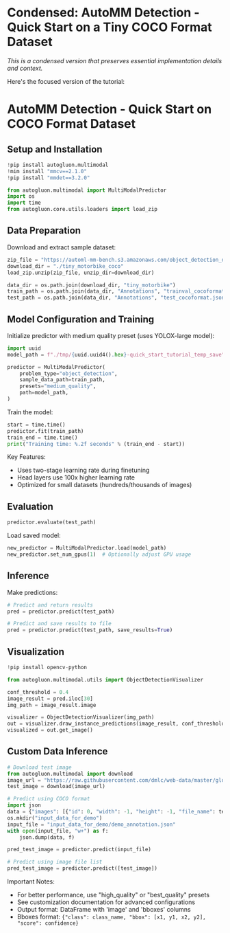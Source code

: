 # Condensed: AutoMM Detection - Quick Start on a Tiny COCO Format Dataset

*This is a condensed version that preserves essential implementation details and context.*

Here's the focused version of the tutorial:

# AutoMM Detection - Quick Start on COCO Format Dataset

## Setup and Installation

```python
!pip install autogluon.multimodal
!mim install "mmcv==2.1.0"
!pip install "mmdet==3.2.0"

from autogluon.multimodal import MultiModalPredictor
import os
import time
from autogluon.core.utils.loaders import load_zip
```

## Data Preparation

Download and extract sample dataset:
```python
zip_file = "https://automl-mm-bench.s3.amazonaws.com/object_detection_dataset/tiny_motorbike_coco.zip"
download_dir = "./tiny_motorbike_coco"
load_zip.unzip(zip_file, unzip_dir=download_dir)

data_dir = os.path.join(download_dir, "tiny_motorbike")
train_path = os.path.join(data_dir, "Annotations", "trainval_cocoformat.json")
test_path = os.path.join(data_dir, "Annotations", "test_cocoformat.json")
```

## Model Configuration and Training

Initialize predictor with medium quality preset (uses YOLOX-large model):
```python
import uuid
model_path = f"./tmp/{uuid.uuid4().hex}-quick_start_tutorial_temp_save"

predictor = MultiModalPredictor(
    problem_type="object_detection",
    sample_data_path=train_path,
    presets="medium_quality",
    path=model_path,
)
```

Train the model:
```python
start = time.time()
predictor.fit(train_path)
train_end = time.time()
print("Training time: %.2f seconds" % (train_end - start))
```

Key Features:
- Uses two-stage learning rate during finetuning
- Head layers use 100x higher learning rate
- Optimized for small datasets (hundreds/thousands of images)

## Evaluation

```python
predictor.evaluate(test_path)
```

Load saved model:
```python
new_predictor = MultiModalPredictor.load(model_path)
new_predictor.set_num_gpus(1)  # Optionally adjust GPU usage
```

## Inference

Make predictions:
```python
# Predict and return results
pred = predictor.predict(test_path)

# Predict and save results to file
pred = predictor.predict(test_path, save_results=True)
```

## Visualization

```python
!pip install opencv-python

from autogluon.multimodal.utils import ObjectDetectionVisualizer

conf_threshold = 0.4
image_result = pred.iloc[30]
img_path = image_result.image

visualizer = ObjectDetectionVisualizer(img_path)
out = visualizer.draw_instance_predictions(image_result, conf_threshold=conf_threshold)
visualized = out.get_image()
```

## Custom Data Inference

```python
# Download test image
from autogluon.multimodal import download
image_url = "https://raw.githubusercontent.com/dmlc/web-data/master/gluoncv/detection/street_small.jpg"
test_image = download(image_url)

# Predict using COCO format
import json
data = {"images": [{"id": 0, "width": -1, "height": -1, "file_name": test_image}], "categories": []}
os.mkdir("input_data_for_demo")
input_file = "input_data_for_demo/demo_annotation.json"
with open(input_file, "w+") as f:
    json.dump(data, f)

pred_test_image = predictor.predict(input_file)

# Predict using image file list
pred_test_image = predictor.predict([test_image])
```

Important Notes:
- For better performance, use "high_quality" or "best_quality" presets
- See customization documentation for advanced configurations
- Output format: DataFrame with 'image' and 'bboxes' columns
- Bboxes format: `{"class": class_name, "bbox": [x1, y1, x2, y2], "score": confidence}`